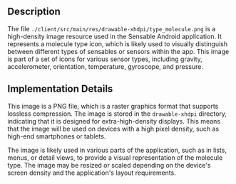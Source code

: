 ## Description


The file `./client/src/main/res/drawable-xhdpi/type_molecule.png` is a high-density image resource used in the Sensable Android application. It represents a molecule type icon, which is likely used to visually distinguish between different types of sensables or sensors within the app. This image is part of a set of icons for various sensor types, including gravity, accelerometer, orientation, temperature, gyroscope, and pressure.


## Implementation Details


This image is a PNG file, which is a raster graphics format that supports lossless compression. The image is stored in the `drawable-xhdpi` directory, indicating that it is designed for extra-high-density displays. This means that the image will be used on devices with a high pixel density, such as high-end smartphones or tablets.

The image is likely used in various parts of the application, such as in lists, menus, or detail views, to provide a visual representation of the molecule type. The image may be resized or scaled depending on the device's screen density and the application's layout requirements.



